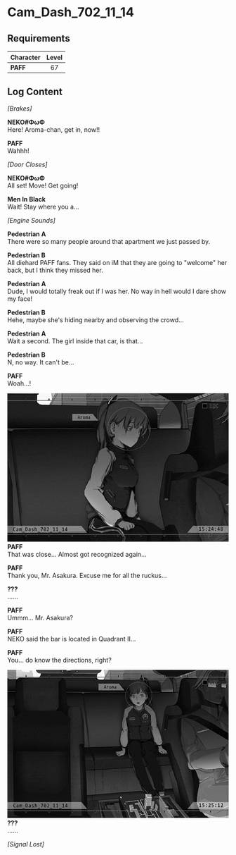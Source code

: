 # Cam_Dash_702_11_14
## Requirements
|Character|Level|
|---------|:---:|
|**PAFF** | 67  |

## Log Content
*\[Brakes\]*

**NEKO#ΦωΦ**<br>
Here! Aroma\-chan, get in, now!!

**PAFF**<br>
Wahhh!

*\[Door Closes\]*

**NEKO#ΦωΦ**<br>
All set! Move! Get going!

**Men In Black**<br>
Wait! Stay where you a...

*\[Engine Sounds\]*

**Pedestrian A**<br>
There were so many people around that apartment we just passed by.

**Pedestrian B**<br>
All diehard PAFF fans. They said on iM that they are going to "welcome" her back, but I think they missed her.

**Pedestrian A**<br>
Dude, I would totally freak out if I was her. No way in hell would I dare show my face!

**Pedestrian B**<br>
Hehe, maybe she's hiding nearby and observing the crowd...

**Pedestrian A**<br>
Wait a second. The girl inside that car, is that...

**Pedestrian B**<br>
N, no way. It can't be...

**PAFF**<br>
Woah...!

![pos4502.png](./attachments/pos4502.png)
**PAFF**<br>
That was close... Almost got recognized again...

**PAFF**<br>
Thank you, Mr. Asakura. Excuse me for all the ruckus...

**???**<br>
......

**PAFF**<br>
Ummm... Mr. Asakura?

**PAFF**<br>
NEKO said the bar is located in Quadrant II...

**PAFF**<br>
You... do know the directions, right?

![pos4503.png](./attachments/pos4503.png)
**???**<br>
......

*[Signal Lost]*

